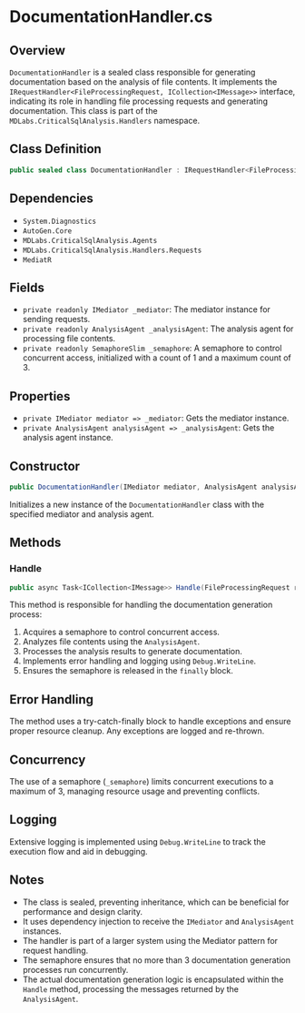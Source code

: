 # DocumentationHandler.cs

## Overview
`DocumentationHandler` is a sealed class responsible for generating documentation based on the analysis of file contents. It implements the `IRequestHandler<FileProcessingRequest, ICollection<IMessage>>` interface, indicating its role in handling file processing requests and generating documentation. This class is part of the `MDLabs.CriticalSqlAnalysis.Handlers` namespace.

## Class Definition
```csharp
public sealed class DocumentationHandler : IRequestHandler<FileProcessingRequest, ICollection<IMessage>>
```

## Dependencies
- `System.Diagnostics`
- `AutoGen.Core`
- `MDLabs.CriticalSqlAnalysis.Agents`
- `MDLabs.CriticalSqlAnalysis.Handlers.Requests`
- `MediatR`

## Fields
- `private readonly IMediator _mediator`: The mediator instance for sending requests.
- `private readonly AnalysisAgent _analysisAgent`: The analysis agent for processing file contents.
- `private readonly SemaphoreSlim _semaphore`: A semaphore to control concurrent access, initialized with a count of 1 and a maximum count of 3.

## Properties
- `private IMediator mediator => _mediator`: Gets the mediator instance.
- `private AnalysisAgent analysisAgent => _analysisAgent`: Gets the analysis agent instance.

## Constructor
```csharp
public DocumentationHandler(IMediator mediator, AnalysisAgent analysisAgent)
```
Initializes a new instance of the `DocumentationHandler` class with the specified mediator and analysis agent.

## Methods

### Handle
```csharp
public async Task<ICollection<IMessage>> Handle(FileProcessingRequest request, CancellationToken cancellationToken)
```
This method is responsible for handling the documentation generation process:

1. Acquires a semaphore to control concurrent access.
2. Analyzes file contents using the `AnalysisAgent`.
3. Processes the analysis results to generate documentation.
4. Implements error handling and logging using `Debug.WriteLine`.
5. Ensures the semaphore is released in the `finally` block.

## Error Handling
The method uses a try-catch-finally block to handle exceptions and ensure proper resource cleanup. Any exceptions are logged and re-thrown.

## Concurrency
The use of a semaphore (`_semaphore`) limits concurrent executions to a maximum of 3, managing resource usage and preventing conflicts.

## Logging
Extensive logging is implemented using `Debug.WriteLine` to track the execution flow and aid in debugging.

## Notes
- The class is sealed, preventing inheritance, which can be beneficial for performance and design clarity.
- It uses dependency injection to receive the `IMediator` and `AnalysisAgent` instances.
- The handler is part of a larger system using the Mediator pattern for request handling.
- The semaphore ensures that no more than 3 documentation generation processes run concurrently.
- The actual documentation generation logic is encapsulated within the `Handle` method, processing the messages returned by the `AnalysisAgent`.